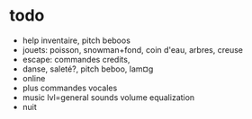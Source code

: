 # todo
- help inventaire, pitch beboos
- jouets: poisson, snowman+fond, coin d'eau, arbres, creuse
- escape: commandes credits, 
- danse, saleté?, pitch beboo, lam¤g
- online
- plus commandes vocales
- music lvl=general sounds volume equalization
- nuit